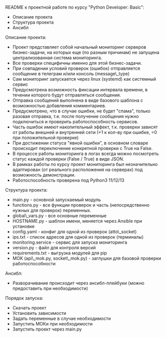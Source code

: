 README к проектной работе по курсу "Python Developer: Basic":
- Описание проекта
- Структура проекта
- Ансибл


Описание проекта:
- Проект представляет собой начальный мониторинг серверов бизнес-задачи, на которых еще (по разным причинам) не запущена централизованная система мониторинга.
- Все проверки специфичны именно для этой бизнес-задачи.
- При совпадении условий проверок (ошибок) отправляется сообщение в телеграм  и/или консоль (message\\_type)
- Сам мониторинг запускается через linux (systemd) как системный сервис
- Предусмотрена возможность фиксации интервала времени, в течении которого будут отправляться сообщения.
- Отправка сообщений выполнена в виде базового шаблона с возможностью добавления комментариев.
- Предусмотрено, что в случае ошибки, не будет "спама", только разовая отправка, т.е. после получение сообщения нужно подключиться и проверить работоспособность сервисов.
- Часть ошибок имеют накопительный эффект, т.к. проверки зависят от работы внешней и внутренней сети (+1 к кол-ву при ошибке, =0 при 
положительной проверке)
- При достижении статуса "явной ошибки", в основном словаре происходит переключение конкретной проверки c True на False.
- В процессе работы мониторинга в логах всегда можно посмотреть статус каждой проверки (False / True) в виде JSON.
- В рамках работы по курсу проект мониторинга был незначительно адаптирован (от реального расположения на серверах) под возможность демонстрации.
- Работоспособность проверена под Python3 11/12/13




Структура проекта:
- main.py - основной запускаемый модуль
- functions.py - все функции проверок и часть (непосредственно нужных для проверок) переменных.
- global\\_vars.py - все основные переменные
- HOSTNAME.py - шаблон имени, меняется через Ansible при установке
- config.yaml - конфиг для одной из проверок (atto\\_socket)
- ips.txt - список адресов для одной из проверок (терминалы)
- monitoring.service - сервис для запуска мониторинга
- version.py - файл для контроля версий
- requirements.txt - выгрузка модулей для pip
- MOK (api\\_mok.py, socket\\_mok.py) - заглушки для базовой проверки работоспособности


Ансибл:
- Разворачивание происходит через ансибл-плейбуки (можно предоставить при необходимости)

Порядок запуска:
- Скачать проект
- Установить зависимости
- Задать переменные в случае необходимости
- Запустить МОКи при необходимости
- Запустить проект через main.py


